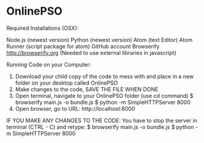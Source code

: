 # OnlinePSO

Required Installations (OSX):

Node.js (newest version)
Python (newest version)
Atom (text Editor)
Atom Runner (script package for atom)
GitHub account
Browserify http://browserify.org (Needed to use external libraries in javascript)


Running Code on your Computer:

1. Download your child copy of the code to mess with and place in a new folder on your desktop called OnlinePSO
2. Make changes to the code, SAVE THE FILE WHEN DONE
3. Open terminal, navigate to your OnlinePSO folder (use cd command)
$ browserify main.js -o bundle.js
$ python -m SimpleHTTPServer 8000
4. Open browser, go to URL: http://localhost:8000

IF YOU MAKE ANY CHANGES TO THE CODE: You have to stop the server in terminal (CTRL - C) and retype:
$ browserify main.js -o bundle.js
$ python -m SimpleHTTPServer 8000

